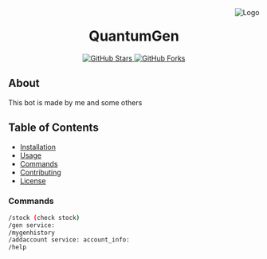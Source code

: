 <div style="position: relative;">
  <img src="https://cdn.discordapp.com/attachments/1152488450130452497/1152939469784227963/Adobe_Express_20230917_0452580_1.png" alt="Logo" style="position: absolute; top: 0; right: 0;">
</div>

<h1 align="center">QuantumGen</h1>

<p align="center">
  <a href="https://github.com/yourusername/your-repository/stargazers">
    <img src="https://img.shields.io/github/stars/DamageCoding/QuantumGen?style=for-the-badge" alt="GitHub Stars">
  </a>
  <a href="https://github.com/yourusername/your-repository/network">
    <img src="https://img.shields.io/github/forks/DamageCoding/QuantumGen?style=for-the-badge" alt="GitHub Forks">
  </a>
</p>

<h2>About</h2>

<p>
  This bot is made by me and some others
</p>

## Table of Contents

- [Installation](#installation)
- [Usage](#usage)
- [Commands](#commands)
- [Contributing](#contributing)
- [License](#license)



### Commands

```bash
/stock (check stock)
/gen service:
/mygenhistory
/addaccount service: account_info:
/help 

